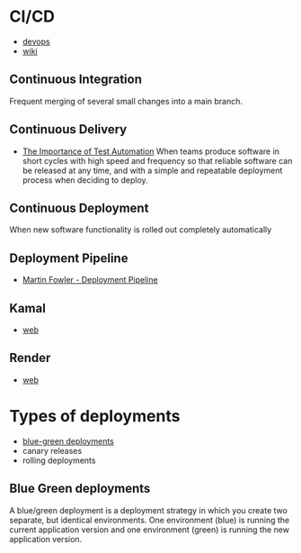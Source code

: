 # CI/CD
- [devops](./devops.md)
- [wiki]((https://en.wikipedia.org/wiki/CI/CD))

## Continuous Integration
Frequent merging of several small changes into a main branch.

## Continuous Delivery
- [The Importance of Test Automation](./test-pyramid.md#the-importance-of-test-automation)
When teams produce software in short cycles with high speed and frequency so that reliable software can be released at any time,
and with a simple and repeatable deployment process when deciding to deploy.

## Continuous Deployment
When new software functionality is rolled out completely automatically

## Deployment Pipeline
- [Martin Fowler - Deployment Pipeline](https://martinfowler.com/bliki/DeploymentPipeline.html)

## Kamal
- [web](https://kamal-deploy.org/)

## Render
- [web](https://render.com/)

# Types of deployments
- [blue-green deployments](#blue-green-deployments)
- canary releases
- rolling deployments

## Blue Green deployments
A blue/green deployment is a deployment strategy in which you create two separate, but identical environments.
One environment (blue) is running the current application version and one environment (green) is running the new application version.
